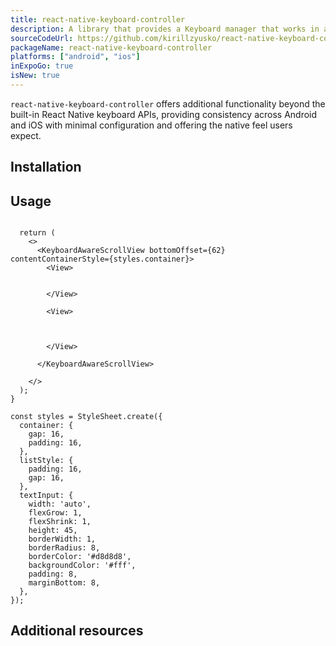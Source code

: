 ```yaml
---
title: react-native-keyboard-controller
description: A library that provides a Keyboard manager that works in an identical way on Android and iOS
sourceCodeUrl: https://github.com/kirillzyusko/react-native-keyboard-controller
packageName: react-native-keyboard-controller
platforms: ["android", "ios"]
inExpoGo: true
isNew: true
---
```


`react-native-keyboard-controller` offers additional functionality beyond the built-in React Native keyboard APIs, providing consistency across Android and iOS with minimal configuration and offering the native feel users expect.

## Installation

## Usage

```tsx

  return (
    <>
      <KeyboardAwareScrollView bottomOffset={62} contentContainerStyle={styles.container}>
        <View>
          
          
        </View>
        
        <View>
          
          
          
        </View>
        
      </KeyboardAwareScrollView>
      
    </>
  );
}

const styles = StyleSheet.create({
  container: {
    gap: 16,
    padding: 16,
  },
  listStyle: {
    padding: 16,
    gap: 16,
  },
  textInput: {
    width: 'auto',
    flexGrow: 1,
    flexShrink: 1,
    height: 45,
    borderWidth: 1,
    borderRadius: 8,
    borderColor: '#d8d8d8',
    backgroundColor: '#fff',
    padding: 8,
    marginBottom: 8,
  },
});
```

## Additional resources